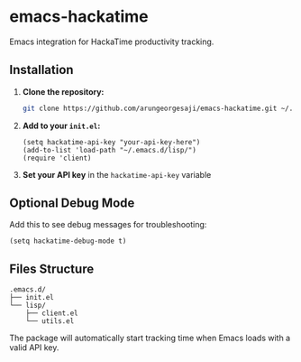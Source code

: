 # emacs-hackatime

Emacs integration for HackaTime productivity tracking.

## Installation

1. **Clone the repository:**
   ```bash
   git clone https://github.com/arungeorgesaji/emacs-hackatime.git ~/.emacs.d/lisp/
   ```

2. **Add to your `init.el`:**
   ```elisp
   (setq hackatime-api-key "your-api-key-here")
   (add-to-list 'load-path "~/.emacs.d/lisp/")
   (require 'client)
   ```

3. **Set your API key** in the `hackatime-api-key` variable

## Optional Debug Mode

Add this to see debug messages for troubleshooting:
```elisp
(setq hackatime-debug-mode t)
```

## Files Structure

```
.emacs.d/
├── init.el
└── lisp/
    ├── client.el
    └── utils.el
```

The package will automatically start tracking time when Emacs loads with a valid API key.
